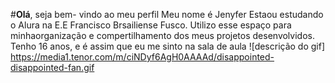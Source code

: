 #**Olá**, seja bem- vindo ao meu perfil
Meu nome é Jenyfer 
Estaou estudando o Alura na E.E Francisco Brsailiense Fusco.
Utilizo esse espaço para minhaorganização e compertilhamento dos meus projetos desenvolvidos.
Tenho 16 anos, e é assim que eu me sinto na sala de aula
![descrição do gif] https://media1.tenor.com/m/ciNDyf6AgH0AAAAd/disappointed-disappointed-fan.gif
